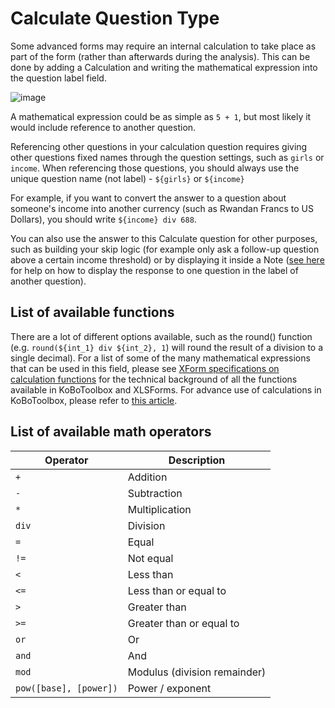 # Calculate Question Type

Some advanced forms may require an internal calculation to take place as part of the form (rather than afterwards during the analysis). This can be done by adding a Calculation and writing the mathematical expression into the question label field.

![image](/images/calculate_questions/calculation.gif)

A mathematical expression could be as simple as `5 + 1`, but most likely it would include reference to another question.

Referencing other questions in your calculation question requires giving other questions fixed names through the question settings, such as `girls` or `income`. When referencing those questions, you should always use the unique question name (not label) - `${girls}` or `${income}`

For example, if you want to convert the answer to a question about someone's income into another currency (such as Rwandan Francs to US Dollars), you should write `${income} div 688`.

You can also use the answer to this Calculate question for other purposes, such as building your skip logic (for example only ask a follow-up question above a certain income threshold) or by displaying it inside a Note ([see here](responses_inside_question.md) for help on how to display the response to one question in the label of another question).

## List of available functions

There are a lot of different options available, such as the round() function (e.g. `round(${int_1} div ${int_2}, 1`) will round the result of a division to a single decimal). For a list of some of the many mathematical expressions that can be used in this field, please see [XForm specifications on calculation functions](https://docs.getodk.org/form-operators-functions/) for the technical background of all the functions available in KoBoToolbox and XLSForms. For advance use of calculations in KoBoToolbox, please refer to [this article](advanced_calculate.md).

## List of available math operators

Operator | Description
--- | ---
`+` | Addition
`-` | Subtraction
`*` | Multiplication
`div` | Division
`=` | Equal
`!=` | Not equal
`<` | Less than
`<=` | Less than or equal to
`>` | Greater than
`>=` | Greater than or equal to
`or` | Or
`and` | And
`mod` | Modulus (division remainder)
`pow([base], [power])` | Power / exponent

<br/>
